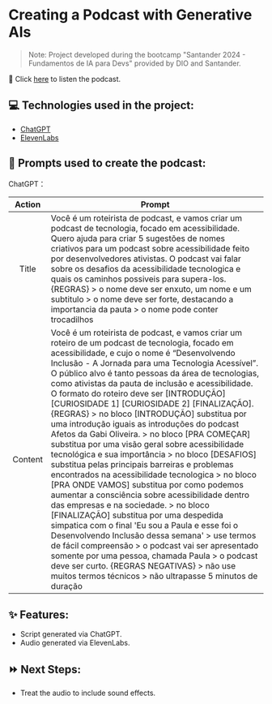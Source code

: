 # Creating a Podcast with Generative AIs

> Note: Project developed during the bootcamp "Santander 2024 - Fundamentos de IA para Devs" provided by DIO and Santander.

📕 Click <a href="https://drive.google.com/file/d/1rUpxwh8m92Rz4FB4Z36kU0RXoSGBe23u/view?usp=sharing" title="View PDF now"> here</a> to listen the podcast.

## 💻 Technologies used in the project:

- [ChatGPT](https://chat.openai.com/)
- [ElevenLabs](https://elevenlabs.io/)

## 🧠 Prompts used to create the podcast:

ChatGPT：

|   Action   | Prompt                                                                                                                                                                                                                                                                         |
| :------: | ------------------------------------------------------------------------------------------------------------------------------------------------------------------------------------------------------------------------------------------------------------------------------ |
|  Title  | Você é um roteirista de podcast, e vamos criar um podcast de tecnologia, focado em acessibilidade. Quero ajuda para criar 5 sugestões de nomes criativos para um podcast sobre acessibilidade feito por desenvolvedores ativistas. O podcast vai falar sobre os desafios da acessibilidade tecnologica e quais os caminhos possiveis para supera-los. {REGRAS} > o nome deve ser enxuto, um nome e um subtitulo > o nome deve ser forte, destacando a importancia da pauta > o nome pode conter trocadilhos |
| Content | Você é um roteirista de podcast, e vamos criar um roteiro de um podcast de tecnologia, focado em acessibilidade, e cujo o nome é “Desenvolvendo Inclusão - A Jornada para uma Tecnologia Acessível”. O público alvo é tanto pessoas da área de tecnologias, como ativistas da pauta de inclusão e acessibilidade. O formato do roteiro deve ser [INTRODUÇÃO] [CURIOSIDADE 1] [CURIOSIDADE 2] [FINALIZAÇÃO]. {REGRAS} > no bloco [INTRODUÇÃO] substitua por uma introdução iguais as introduções do podcast Afetos da Gabi Oliveira. > no bloco [PRA COMEÇAR] substitua por uma visão geral sobre acessibilidade tecnológica e sua importância > no bloco [DESAFIOS] substitua pelas principais barreiras e problemas encontrados na acessibilidade tecnologica > no bloco [PRA ONDE VAMOS] substitua por como podemos aumentar a consciência sobre acessibilidade dentro das empresas e na sociedade. > no bloco [FINALIZAÇÃO] substitua por uma despedida simpatica com o final 'Eu sou a Paula e esse foi o Desenvolvendo Inclusão dessa semana' > use termos de fácil compreensão > o podcast vai ser apresentado somente por uma pessoa, chamada Paula > o podcast deve ser curto. {REGRAS NEGATIVAS} > não use muitos termos técnicos > não ultrapasse 5 minutos de duração |

## ✨ Features:

- Script generated via ChatGPT.
- Audio generated via ElevenLabs.

## ⏩ Next Steps:

- Treat the audio to include sound effects.
